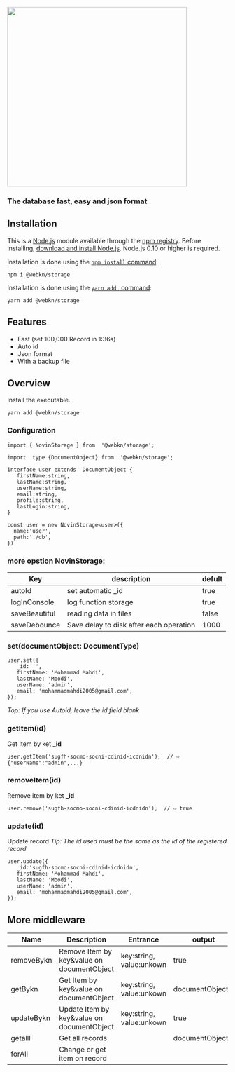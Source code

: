 <image src="https://tav2.ir/wp-content/uploads/2022/10/data_96285-1.png"
style="width:410px;">
### The database fast, easy and json format

##  Installation
This is a  [Node.js](https://nodejs.org/en/)  module available through the  [npm registry](https://www.npmjs.com/).
Before installing,  [download and install Node.js](https://nodejs.org/en/download/). Node.js 0.10 or higher is required.

Installation is done using the  [`npm install`  command](https://docs.npmjs.com/getting-started/installing-npm-packages-locally):

    npm i @webkn/storage
 Installation is done using the  [`yarn add `  command](https://yarnpkg.com/getting-started/usage#adding-a-dependency):
 

    yarn add @webkn/storage

## Features

 - Fast (set 100,000 Record in 1:36s)
 - Auto id
 - Json format
 - With a backup file

##  Overview
Install the executable.

    yarn add @webkn/storage
 ###  Configuration 

    import { NovinStorage } from  '@webkn/storage';
    
    import  type {DocumentObject} from  '@webkn/storage';

    interface user extends  DocumentObject {
       firstName:string,
       lastName:string,
       userName:string,
       email:string,
       profile:string,
       lastLogin:string,
    }
    
    const user = new NovinStorage<user>({
      name:'user',
      path:'./db',
    })
###  more opstion NovinStorage:
| Key | description | defult| 
|--|--|--|
| autoId  | set automatic _id | true |
| logInConsole  |log function storage  | true |
|saveBeautiful | reading data in files| false|
|saveDebounce|Save delay to disk after each operation|1000|

### set(documentObject: DocumentType)
    user.set({
       _id: '',
       firstName: 'Mohammad Mahdi',
       lastName: 'Moodi',
       userName: 'admin',
       email: 'mohammadmahdi2005@gmail.com',
    });
*Top: If you use Autoid, leave the id field blank*

### getItem(id)
Get Item by ket **_id**

    user.getItem('sugfh-socmo-socni-cdinid-icdnidn');  // ⇨ {"userName":"admin",...}


### removeItem(id)
Remove item by ket **_id**

    user.remove('sugfh-socmo-socni-cdinid-icdnidn');  // ⇨ true

### update(id)
Update record 
*Tip: The id used must be the same as the id of the registered record*

    user.update({
       _id:'sugfh-socmo-socni-cdinid-icdnidn',
       firstName: 'Mohammad Mahdi',
       lastName: 'Moodi',
       userName: 'admin',
       email: 'mohammadmahdi2005@gmail.com',
    });

## More middleware
| Name | Description |   Entrance | output |
|--|--|--|--|
| removeBykn | Remove Item by key&value on documentObject | key:string, value:unkown | true
| getBykn | Get Item by key&value on documentObject | key:string, value:unkown | documentObject
| updateBykn | Update Item by key&value on documentObject | key:string, value:unkown | true
| getalll | Get all records |  | documentObject[]
| forAll | Change or get item on record | 

